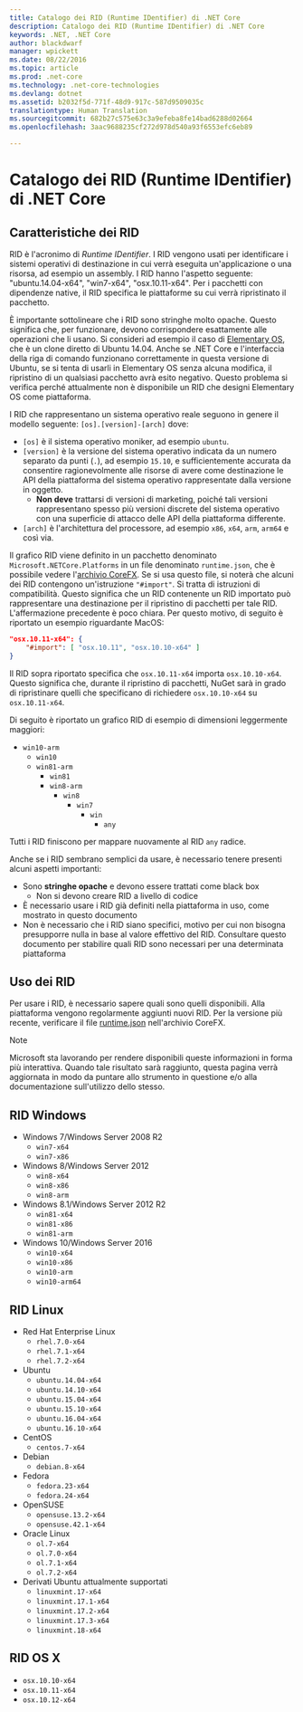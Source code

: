 ```yaml
---
title: Catalogo dei RID (Runtime IDentifier) di .NET Core
description: Catalogo dei RID (Runtime IDentifier) di .NET Core
keywords: .NET, .NET Core
author: blackdwarf
manager: wpickett
ms.date: 08/22/2016
ms.topic: article
ms.prod: .net-core
ms.technology: .net-core-technologies
ms.devlang: dotnet
ms.assetid: b2032f5d-771f-48d9-917c-587d9509035c
translationtype: Human Translation
ms.sourcegitcommit: 682b27c575e63c3a9efeba8fe14bad6288d02664
ms.openlocfilehash: 3aac9688235cf272d978d540a93f6553efc6eb89

---
```


# <a name="net-core-runtime-identifier-rid-catalog"></a>Catalogo dei RID (Runtime IDentifier) di .NET Core

## <a name="what-are-rids"></a>Caratteristiche dei RID
RID è l'acronimo di *Runtime IDentifier*. I RID vengono usati per identificare i sistemi operativi di destinazione in cui verrà eseguita un'applicazione o una risorsa, ad esempio un assembly. I RID hanno l'aspetto seguente: "ubuntu.14.04-x64", "win7-x64", "osx.10.11-x64". Per i pacchetti con dipendenze native, il RID specifica le piattaforme su cui verrà ripristinato il pacchetto. 

È importante sottolineare che i RID sono stringhe molto opache. Questo significa che, per funzionare, devono corrispondere esattamente alle operazioni che li usano. Si consideri ad esempio il caso di [Elementary OS](https://elementary.io/), che è un clone diretto di Ubuntu 14.04. Anche se .NET Core e l'interfaccia della riga di comando funzionano correttamente in questa versione di Ubuntu, se si tenta di usarli in Elementary OS senza alcuna modifica, il ripristino di un qualsiasi pacchetto avrà esito negativo. Questo problema si verifica perché attualmente non è disponibile un RID che designi Elementary OS come piattaforma. 

I RID che rappresentano un sistema operativo reale seguono in genere il modello seguente: `[os].[version]-[arch]` dove:
- `[os]` è il sistema operativo moniker, ad esempio `ubuntu`.
- `[version]` è la versione del sistema operativo indicata da un numero separato da punti (`.`), ad esempio `15.10`, e sufficientemente accurata da consentire ragionevolmente alle risorse di avere come destinazione le API della piattaforma del sistema operativo rappresentate dalla versione in oggetto.
  - **Non deve** trattarsi di versioni di marketing, poiché tali versioni rappresentano spesso più versioni discrete del sistema operativo con una superficie di attacco delle API della piattaforma differente.
- `[arch]` è l'architettura del processore, ad esempio `x86`, `x64`, `arm`, `arm64` e così via.

Il grafico RID viene definito in un pacchetto denominato `Microsoft.NETCore.Platforms` in un file denominato `runtime.json`, che è possibile vedere l'[archivio CoreFX](https://github.com/dotnet/corefx/blob/master/pkg/Microsoft.NETCore.Platforms/runtime.json). Se si usa questo file, si noterà che alcuni dei RID contengono un'istruzione `"#import"`. Si tratta di istruzioni di compatibilità. Questo significa che un RID contenente un RID importato può rappresentare una destinazione per il ripristino di pacchetti per tale RID. L'affermazione precedente è poco chiara. Per questo motivo, di seguito è riportato un esempio riguardante MacOS:

```json
"osx.10.11-x64": {
    "#import": [ "osx.10.11", "osx.10.10-x64" ]
}
```
Il RID sopra riportato specifica che `osx.10.11-x64` importa `osx.10.10-x64`. Questo significa che, durante il ripristino di pacchetti, NuGet sarà in grado di ripristinare quelli che specificano di richiedere `osx.10.10-x64` su `osx.10.11-x64`.

Di seguito è riportato un grafico RID di esempio di dimensioni leggermente maggiori:  

- `win10-arm`
  - `win10`
  - `win81-arm`
    - `win81`
    - `win8-arm`
      - `win8`
        - `win7`
          - `win`
            - `any`

Tutti i RID finiscono per mappare nuovamente al RID `any` radice.

Anche se i RID sembrano semplici da usare, è necessario tenere presenti alcuni aspetti importanti:

* Sono **stringhe opache** e devono essere trattati come black box
    * Non si devono creare RID a livello di codice
* È necessario usare i RID già definiti nella piattaforma in uso, come mostrato in questo documento
* Non è necessario che i RID siano specifici, motivo per cui non bisogna presupporre nulla in base al valore effettivo del RID. Consultare questo documento per stabilire quali RID sono necessari per una determinata piattaforma

## <a name="using-rids"></a>Uso dei RID
Per usare i RID, è necessario sapere quali sono quelli disponibili. Alla piattaforma vengono regolarmente aggiunti nuovi RID. Per la versione più recente, verificare il file [runtime.json](https://github.com/dotnet/corefx/blob/master/pkg/Microsoft.NETCore.Platforms/runtime.json) nell'archivio CoreFX.

> [!NOTE]
> Microsoft sta lavorando per rendere disponibili queste informazioni in forma più interattiva. Quando tale risultato sarà raggiunto, questa pagina verrà aggiornata in modo da puntare allo strumento in questione e/o alla documentazione sull'utilizzo dello stesso. 

## <a name="windows-rids"></a>RID Windows

* Windows 7/Windows Server 2008 R2
    * `win7-x64`
    * `win7-x86`
* Windows 8/Windows Server 2012
    * `win8-x64`
    * `win8-x86`
    * `win8-arm`
* Windows 8.1/Windows Server 2012 R2
    * `win81-x64`
    * `win81-x86`
    * `win81-arm`
* Windows 10/Windows Server 2016
    * `win10-x64`
    * `win10-x86`
    * `win10-arm`
    * `win10-arm64`

## <a name="linux-rids"></a>RID Linux

* Red Hat Enterprise Linux
    * `rhel.7.0-x64`
    * `rhel.7.1-x64`
    * `rhel.7.2-x64`
* Ubuntu
    * `ubuntu.14.04-x64`
    * `ubuntu.14.10-x64`
    * `ubuntu.15.04-x64`
    * `ubuntu.15.10-x64`
    * `ubuntu.16.04-x64`
    * `ubuntu.16.10-x64`
* CentOS
    * `centos.7-x64`
* Debian
    * `debian.8-x64`
* Fedora
    * `fedora.23-x64`
    * `fedora.24-x64`
* OpenSUSE
    * `opensuse.13.2-x64`
    * `opensuse.42.1-x64`
* Oracle Linux
    * `ol.7-x64`
    * `ol.7.0-x64`
    * `ol.7.1-x64`
    * `ol.7.2-x64`
* Derivati Ubuntu attualmente supportati 
    * `linuxmint.17-x64`
    * `linuxmint.17.1-x64`
    * `linuxmint.17.2-x64`
    * `linuxmint.17.3-x64`
    * `linuxmint.18-x64`

## <a name="os-x-rids"></a>RID OS X

* `osx.10.10-x64`
* `osx.10.11-x64`
* `osx.10.12-x64`



<!--HONumber=Nov16_HO3-->


